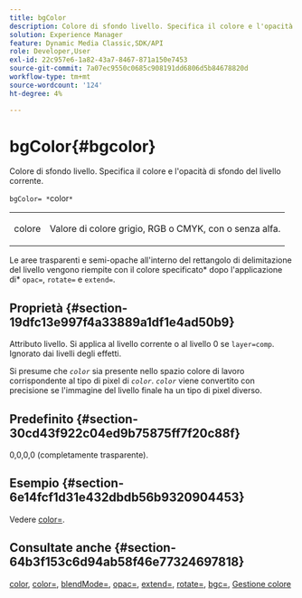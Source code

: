 ```yaml
---
title: bgColor
description: Colore di sfondo livello. Specifica il colore e l'opacità di sfondo del livello corrente.
solution: Experience Manager
feature: Dynamic Media Classic,SDK/API
role: Developer,User
exl-id: 22c957e6-1a82-43a7-8467-871a150e7453
source-git-commit: 7a07ec9550c0685c908191dd6806d5b84678820d
workflow-type: tm+mt
source-wordcount: '124'
ht-degree: 4%

---
```


# bgColor{#bgcolor}

Colore di sfondo livello. Specifica il colore e l&#39;opacità di sfondo del livello corrente.

`bgColor= *`color`*`

<table id="simpletable_2D23B1B282CD4216AB5BE7E7430D1B3F"> 
 <tr class="strow"> 
  <td class="stentry"> <p><span class="codeph"> <span class="varname"> colore</span></span> </p> </td> 
  <td class="stentry"> <p>Valore di colore grigio, RGB o CMYK, con o senza alfa. </p></td> 
 </tr> 
</table>

Le aree trasparenti e semi-opache all&#39;interno del rettangolo di delimitazione del livello vengono riempite con il colore specificato* dopo l&#39;applicazione di* `opac=`, `rotate=` e `extend=`.

## Proprietà {#section-19dfc13e997f4a33889a1df1e4ad50b9}

Attributo livello. Si applica al livello corrente o al livello 0 se `layer=comp`. Ignorato dai livelli degli effetti.

Si presume che *`color`* sia presente nello spazio colore di lavoro corrispondente al tipo di pixel di *`color`*. *`color`* viene convertito con precisione se l&#39;immagine del livello finale ha un tipo di pixel diverso.

## Predefinito {#section-30cd43f922c04ed9b75875ff7f20c88f}

0,0,0,0 (completamente trasparente).

## Esempio {#section-6e14fcf1d31e432dbdb56b9320904453}

Vedere [color=](../../../../../is-api/http-ref/image-serving-api-ref/c-http-protocol-reference/c-command-reference/r-color-commandref.md#reference-b044954ec6184253b8831579466b4423).

## Consultate anche {#section-64b3f153c6d94ab58f46e77324697818}

[color](../../../../../is-api/http-ref/image-serving-api-ref/c-http-protocol-reference/c-data-types/r-is-http-color.md#reference-0fdb264a3aed4bd78451bb55311f6e93), [color=](../../../../../is-api/http-ref/image-serving-api-ref/c-http-protocol-reference/c-command-reference/r-color-commandref.md#reference-b044954ec6184253b8831579466b4423), [blendMode=](../../../../../is-api/http-ref/image-serving-api-ref/c-http-protocol-reference/c-command-reference/r-blendmode.md#reference-8be10dde1d584429966cb61ac8e7d172), [opac=](../../../../../is-api/http-ref/image-serving-api-ref/c-http-protocol-reference/c-command-reference/r-opac.md#reference-d2269b51aca34599a08d0a46ee5c27e5), [extend=](../../../../../is-api/http-ref/image-serving-api-ref/c-http-protocol-reference/c-command-reference/r-extend.md#reference-7e9156beb285459d830e2d56782a74ac), [rotate=](../../../../../is-api/http-ref/image-serving-api-ref/c-http-protocol-reference/c-command-reference/r-rotate.md#reference-12abb086635546ec9ec2e1a793dc1096), [bgc=](../../../../../is-api/http-ref/image-serving-api-ref/c-http-protocol-reference/c-command-reference/r-bgc.md#reference-53376175f617446fbe5c69120f834b88), [Gestione colore](../../../../../is-api/http-ref/image-serving-api-ref/c-http-protocol-reference/c-syntax-and-features/r-color-management.md#reference-c7e4a72d589145189f7e4bcb6b4544d7)

